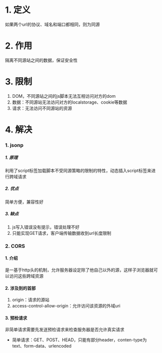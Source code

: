 # 1. 定义
如果两个url的协议、域名和端口都相同，则为同源

# 2. 作用
隔离不同源站之间的数据，保证安全性

# 3. 限制
1. DOM，不同源站之间的js脚本无法互相访问对方的dom
2. 数据：不同源站无法访问对方的localstorage、cookie等数据
3. 请求：无法访问不同源站的资源

# 4. 解决

### 1. jsonp
##### 1. 原理
利用了script标签加载脚本不受同源策略的限制的特性，动态插入script标签来进行跨域请求
##### 2. 优点
简单方便，兼容性好
##### 3. 缺点
1. js写入错误没有提示，错误处理不好
2. 只能实现GET请求，客户端传输数据收到url长度限制

### 2. CORS
#### 1. 介绍
是一基于http头的机制，允许服务器设定除了他自己以外的源，这样子浏览器就可以访问这些跨域资源

#### 2. 涉及到的首部
1. origin：请求的源站
2. access-control-allow-origin：允许访问该资源的外域uri

#### 3. 预检请求
非简单请求需要先发送预检请求来检查服务器是否允许真实请求
- 简单请求：GET、POST、HEAD，只能有部分header，conten-type为text、form-data、urlencoded
